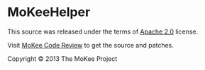 MoKeeHelper
========================

This source was released under the terms of
[Apache 2.0](http://www.apache.org/licenses/LICENSE-2.0.html) license.

Visit [MoKee Code Review](http://review.mfunz.com/) to get the source and patches.

Copyright © 2013 The MoKee Project
